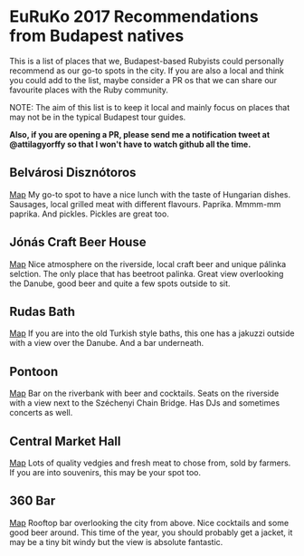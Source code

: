 # EuRuKo 2017 Recommendations from Budapest natives

This is a list of places that we, Budapest-based Rubyists could personally recommend as our go-to spots in the city. If you are also a local and think you could add to the list, maybe consider a PR os that we can share our favourite places with the Ruby community.

NOTE: The aim of this list is to keep it local and mainly focus on places that may not be in the typical Budapest tour guides.

__Also, if you are opening a PR, please send me a notification tweet at @attilagyorffy so that I won't have to watch github all the time.__

## Belvárosi Disznótoros
[Map](https://www.google.hu/maps/place/Belv%C3%A1rosi+Diszn%C3%B3toros/@47.4947739,19.0527113,16z/data=!4m8!1m2!2m1!1sBelv%C3%A1rosi+Diszn%C3%B3toros!3m4!1s0x4741dc44f36eeb69:0xdd94e239fc3817db!8m2!3d47.491504!4d19.0578058)
My go-to spot to have a nice lunch with the taste of Hungarian dishes. Sausages, local grilled meat with different flavours. Paprika. Mmmm-mm paprika. And pickles. Pickles are great too.


## Jónás Craft Beer House
[Map](https://www.google.hu/maps/place/J%C3%B3n%C3%A1s+K%C3%A9zm%C5%B1ves+S%C3%B6rh%C3%A1z/@47.4832205,19.0592495,17z/data=!3m1!4b1!4m5!3m4!1s0x4741dc503a700a41:0xaf81ea72186a4bb8!8m2!3d47.4832205!4d19.0614382)
Nice atmosphere on the riverside, local craft beer and unique pálinka selction. The only place that has beetroot palinka. Great view overlooking the Danube, good beer and quite a few spots outside to sit.


## Rudas Bath
[Map](https://www.google.hu/maps/place/Rudas+gy%C3%B3gyf%C3%BCrd%C5%91/@47.4891191,19.0457102,17z/data=!3m1!4b1!4m5!3m4!1s0x4741dc48793a07bf:0xe30c631dc2a0f87a!8m2!3d47.4891191!4d19.0478989)
If you are into the old Turkish style baths, this one has a jakuzzi outside with a view over the Danube. And a bar underneath.


## Pontoon
[Map](https://www.google.hu/maps/place/Pontoon/@47.4996289,19.0440233,17z/data=!3m1!4b1!4m5!3m4!1s0x4741dc3e18aa735d:0x3354a6aa403e5f2c!8m2!3d47.4996289!4d19.046212)
Bar on the riverbank with beer and cocktails. Seats on the riverside with a view next to the Széchenyi Chain Bridge. Has DJs and sometimes concerts as well.

## Central Market Hall
[Map](https://www.google.hu/maps/place/Nagy+V%C3%A1s%C3%A1rcsarnok/@47.4870848,19.0563043,17z/data=!3m1!4b1!4m5!3m4!1s0x4741dc4fe2b1c2f7:0xa08c351e7bba2ecc!8m2!3d47.4870848!4d19.058493)
Lots of quality vedgies and fresh meat to chose from, sold by farmers. If you are into souvenirs, this may be your spot too.

## 360 Bar
[Map](https://www.google.hu/maps/place/360+Bar/@47.5037177,19.0592999,17z/data=!3m1!4b1!4m5!3m4!1s0x4741dc6c2200db75:0x6be15de012372e28!8m2!3d47.5037177!4d19.0614886)
Rooftop bar overlooking the city from above. Nice cocktails and some good beer around. This time of the year, you should probably get a jacket, it may be a tiny bit windy but the view is absolute fantastic.